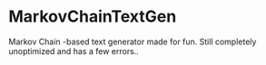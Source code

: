# MarkovChainTextGen
Markov Chain -based text generator made for fun. Still completely unoptimized and has a few errors..
